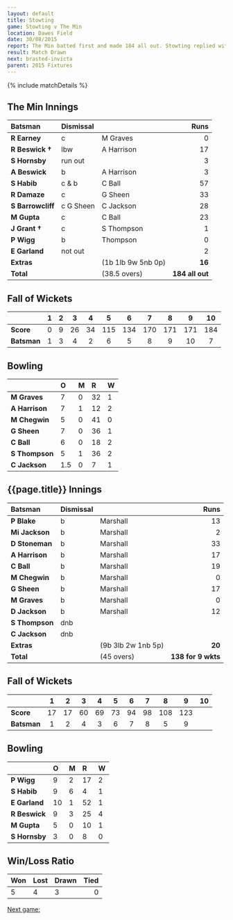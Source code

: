 ```yaml
---
layout: default
title: Stowting
game: Stowting v The Min
location: Dawes Field
date: 30/08/2015
report: The Min batted first and made 184 all out. Stowting replied with 138 for 9 wkts
result: Match Drawn
next: brasted-invicta
parent: 2015 Fixtures
---
```


{% include matchDetails %}

## The Min Innings

| Batsman | Dismissal |  | Runs |
|:---|:---|---|---:|
| **R Earney** | c | M Graves | 0 |
| **R Beswick &#8224;** | lbw | A Harrison | 17 |
| **S Hornsby** | run out |  | 3 |
| **A Beswick** | b | A Harrison | 3 |
| **S Habib** | c & b | C Ball | 57 |
| **R Damaze** | c | G Sheen | 33 |
| **S Barrowcliff** | c G Sheen | C Jackson | 28 |
| **M Gupta** | c | C Ball | 23 |
| **J Grant &#8224;** | c | S Thompson | 1 |
| **P Wigg** | b |  Thompson | 0 |
| **E Garland** | not out |  | 2 |
| **Extras** | | (1b 1lb 9w 5nb 0p) | **16** |
| **Total** | | (38.5 overs) | **184 all out** |

## Fall of Wickets

| | 1 | 2 | 3 | 4 | 5 | 6 | 7 | 8 | 9 | 10 |
|---|:---:|:---:|:---:|:---:|:---:|:---:|:---:|:---:|:---:|:---:|
| **Score** | 0 | 9 | 26 | 34 | 115 | 134 | 170 | 171 | 171 | 184 |
| **Batsman** | 1 | 3 | 4 | 2 | 6 | 5 | 8 | 9 | 10 | 7 |

## Bowling

| | O | M | R | W |
|---|:---|:---|:---|:---|
| **M Graves** | 7 | 0 | 32 | 1 |
| **A Harrison** | 7 | 1 | 12 | 2 |
| **M Chegwin** | 5 | 0 | 41 | 0 |
| **G Sheen** | 7 | 0 | 36 | 1 |
| **C Ball** | 6 | 0 | 18 | 2 |
| **S Thompson** | 5 | 1 | 36 | 2 |
| **C Jackson** | 1.5 | 0 | 7 | 1 |

## {{page.title}} Innings

| Batsman | Dismissal |  | Runs |
|:---|:---|---|---:|
| **P Blake** | b | Marshall | 13 |
| **Mi Jackson** | b | Marshall | 2 |
| **D Stoneman** | b | Marshall | 33 |
| **A Harrison** | b | Marshall | 17 |
| **C Ball** | b | Marshall | 19 |
| **M Chegwin** | b | Marshall | 0 |
| **G Sheen** | b | Marshall | 17 |
| **M Graves** | b | Marshall | 0 |
| **D Jackson** | b | Marshall | 12 |
| **S Thompson** | dnb |  |  || 3 |
| **C Jackson** | dnb |  |  || 1 |
| **Extras** | | (9b 3lb 2w 1nb 5p) | **20** |
| **Total** | | (45 overs) | **138 for 9 wkts** |

## Fall of Wickets

| | 1 | 2 | 3 | 4 | 5 | 6 | 7 | 8 | 9 | 10 |
|---|:---:|:---:|:---:|:---:|:---:|:---:|:---:|:---:|:---:|:---:|
| **Score** | 17 | 17 | 60 | 69 | 73 | 94 | 98 | 108 | 123 |  |
| **Batsman** | 1 | 2 | 4 | 3 | 6 | 7 | 8 | 5 | 9 |  |

## Bowling

| | O | M | R | W |
|---|:---|:---|:---|:---|
| **P Wigg** | 9 | 2 | 17 | 2 |
| **S Habib** | 9 | 6 | 4 | 1 |
| **E Garland** | 10 | 1 | 52 | 1 |
| **R Beswick** | 9 | 3 | 25 | 4 |
| **M Gupta** | 5 | 0 | 10 | 1 |
| **S Hornsby** | 3 | 0 | 8 | 0 |

## Win/Loss Ratio

| Won | Lost | Drawn | Tied |
|:---|:---|:---|---:|
| 5 | 4 | 3 | 0 |

[Next game:]({{page.next}})